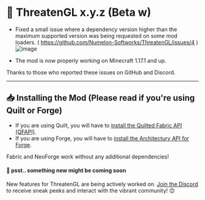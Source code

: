 # 📜 ThreatenGL x.y.z (Beta w)
- Fixed a small issue where a dependency version higher than the maximum supported version was being requested on some mod loaders. ( https://github.com/Numelon-Softworks/ThreatenGL/issues/4 )
![image](https://github.com/Numelon-Softworks/ThreatenGL/assets/64844585/db63625d-5ccf-4d8b-ad3b-3e133b3f5823)

- The mod is now properly working on Minecraft 1.17.1 and up.

Thanks to those who reported these issues on GitHub and Discord.

----------

## 📥 Installing the Mod (Please read if you're using Quilt or Forge)
- If you are using Quilt, you will have to [install the Quilted Fabric API (QFAPI)](https://modrinth.com/mod/qsl).
- If you are using Forge, you will have to [install the Architectury API for Forge](https://modrinth.com/mod/architectury-api).

Fabric and NeoForge work without any additional dependencies!

#### 🤫 psst.. something new might be coming soon
New features for ThreatenGL are being actively worked on. [Join the Discord](https://discord.gg/3eWzyjWWJc) to receive sneak peeks and interact with the vibrant community! 😊